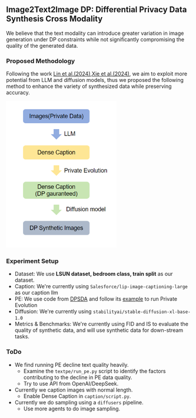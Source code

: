 ## Image2Text2Image DP: Differential Privacy Data Synthesis Cross Modality
We believe that the text modality can introduce greater variation in image generation under DP constraints while not significantly compromising the quality of the generated data.

### Proposed Methodology
Following the work [Lin et al.(2024)](https://openreview.net/forum?id=YEhQs8POIo),[Xie et al.(2024)](https://arxiv.org/abs/2403.01749), we aim to exploit more potential from LLM and diffusion models, thus we proposed the following method to enhance the variety of synthesized data while preserving accuracy.

<img src="docs/images0.png" width="300">

### Experiment Setup
* Dataset: We use **LSUN dataset, bedroom class, train split** as our dataset.
* Caption: We're currently using `Salesforce/lip-image-captioning-large` as our caption llm
* PE: We use code from [DPSDA](https://github.com/microsoft/DPSDA) and follow its [example](https://github.com/microsoft/DPSDA/blob/main/example/text/pubmed_huggingface/main.py) to run Private Evolution
* Diffusion: We're currently using `stabilityai/stable-diffusion-xl-base-1.0`
* Metrics & Benchmarks: We're currently using FID and IS to evaluate the quality of synthetic data, and will use synthetic data for down-stream tasks.


### ToDo
* We find running PE decline text quality heavily.
   * Examine the `textpe/run_pe.py` script to identify the factors contributing to the decline in PE data quality.
   * Try to use API from OpenAI/DeepSeek.
* Currently we caption images with normal length.
   * Enable Dense Caption in `caption/script.py`. 
* Currently we do sampling using a `diffusers` pipeline.
   * Use more agents to do image sampling.
